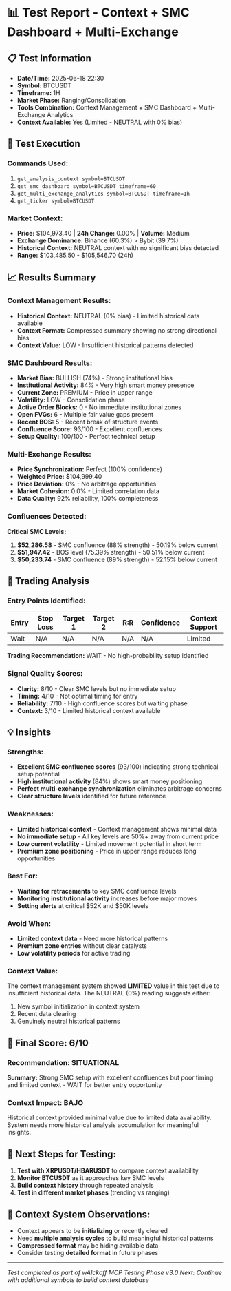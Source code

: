 # 📊 Test Report - Context + SMC Dashboard + Multi-Exchange

## 📋 Test Information
- **Date/Time:** 2025-06-18 22:30
- **Symbol:** BTCUSDT
- **Timeframe:** 1H
- **Market Phase:** Ranging/Consolidation
- **Tools Combination:** Context Management + SMC Dashboard + Multi-Exchange Analytics
- **Context Available:** Yes (Limited - NEUTRAL with 0% bias)

## 🔬 Test Execution
### Commands Used:
1. `get_analysis_context symbol=BTCUSDT`
2. `get_smc_dashboard symbol=BTCUSDT timeframe=60`
3. `get_multi_exchange_analytics symbol=BTCUSDT timeframe=1h`
4. `get_ticker symbol=BTCUSDT`

### Market Context:
- **Price:** $104,973.40 | **24h Change:** 0.00% | **Volume:** Medium
- **Exchange Dominance:** Binance (60.3%) > Bybit (39.7%)
- **Historical Context:** NEUTRAL context with no significant bias detected
- **Range:** $103,485.50 - $105,546.70 (24h)

## 📈 Results Summary

### Context Management Results:
- **Historical Context:** NEUTRAL (0% bias) - Limited historical data available
- **Context Format:** Compressed summary showing no strong directional bias
- **Context Value:** LOW - Insufficient historical patterns detected

### SMC Dashboard Results:
- **Market Bias:** BULLISH (74%) - Strong institutional bias
- **Institutional Activity:** 84% - Very high smart money presence
- **Current Zone:** PREMIUM - Price in upper range
- **Volatility:** LOW - Consolidation phase
- **Active Order Blocks:** 0 - No immediate institutional zones
- **Open FVGs:** 6 - Multiple fair value gaps present
- **Recent BOS:** 5 - Recent break of structure events
- **Confluence Score:** 93/100 - Excellent confluences
- **Setup Quality:** 100/100 - Perfect technical setup

### Multi-Exchange Results:
- **Price Synchronization:** Perfect (100% confidence)
- **Weighted Price:** $104,999.40
- **Price Deviation:** 0% - No arbitrage opportunities
- **Market Cohesion:** 0.0% - Limited correlation data
- **Data Quality:** 92% reliability, 100% completeness

### Confluences Detected:
**Critical SMC Levels:**
1. **$52,286.58** - SMC confluence (88% strength) - 50.19% below current
2. **$51,947.42** - BOS level (75.39% strength) - 50.51% below current  
3. **$50,233.74** - SMC confluence (89% strength) - 52.15% below current

## 🎯 Trading Analysis
### Entry Points Identified:
| Entry | Stop Loss | Target 1 | Target 2 | R:R | Confidence | Context Support |
|-------|-----------|----------|----------|-----|------------|-----------------|
| Wait  | N/A       | N/A      | N/A      | N/A | N/A        | Limited         |

**Trading Recommendation:** WAIT - No high-probability setup identified

### Signal Quality Scores:
- **Clarity:** 8/10 - Clear SMC levels but no immediate setup
- **Timing:** 4/10 - Not optimal timing for entry
- **Reliability:** 7/10 - High confluence scores but waiting phase
- **Context:** 3/10 - Limited historical context available

## 💡 Insights

### Strengths:
- **Excellent SMC confluence scores** (93/100) indicating strong technical setup potential
- **High institutional activity** (84%) shows smart money positioning
- **Perfect multi-exchange synchronization** eliminates arbitrage concerns
- **Clear structure levels** identified for future reference

### Weaknesses:
- **Limited historical context** - Context management shows minimal data
- **No immediate setup** - All key levels are 50%+ away from current price
- **Low current volatility** - Limited movement potential in short term
- **Premium zone positioning** - Price in upper range reduces long opportunities

### Best For:
- **Waiting for retracements** to key SMC confluence levels
- **Monitoring institutional activity** increases before major moves
- **Setting alerts** at critical $52K and $50K levels

### Avoid When:
- **Limited context data** - Need more historical patterns
- **Premium zone entries** without clear catalysts
- **Low volatility periods** for active trading

### Context Value:
The context management system showed **LIMITED** value in this test due to insufficient historical data. The NEUTRAL (0%) reading suggests either:
1. New symbol initialization in context system
2. Recent data clearing
3. Genuinely neutral historical patterns

## 🎯 Final Score: 6/10

### Recommendation: SITUATIONAL
**Summary:** Strong SMC setup with excellent confluences but poor timing and limited context - WAIT for better entry opportunity

### Context Impact: BAJO
Historical context provided minimal value due to limited data availability. System needs more historical analysis accumulation for meaningful insights.

## 📝 Next Steps for Testing:
1. **Test with XRPUSDT/HBARUSDT** to compare context availability
2. **Monitor BTCUSDT** as it approaches key SMC levels
3. **Build context history** through repeated analysis
4. **Test in different market phases** (trending vs ranging)

## 🔄 Context System Observations:
- Context appears to be **initializing** or recently cleared
- Need **multiple analysis cycles** to build meaningful historical patterns
- **Compressed format** may be hiding available data
- Consider testing **detailed format** in future phases

---
*Test completed as part of wAIckoff MCP Testing Phase v3.0*
*Next: Continue with additional symbols to build context database*
